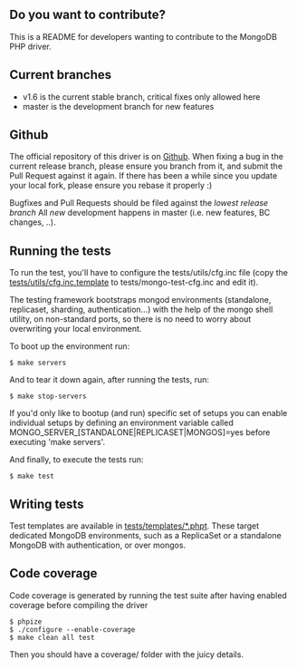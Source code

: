 ## Do you want to contribute?

This is a README for developers wanting to contribute to the MongoDB PHP
driver.


## Current branches

* v1.6 is the current stable branch, critical fixes only allowed here
* master is the development branch for new features


## Github

The official repository of this driver is on
[Github](http://www.github.com/mongodb/mongo-php-driver/).  When fixing a bug
in the current release branch, please ensure you branch from it, and submit the
Pull Request against it again.  If there has been a while since you update your
local fork, please ensure you rebase it properly :)

Bugfixes and Pull Requests should be filed against the *lowest release branch*
All *new* development happens in master (i.e. new features, BC changes, ..).


## Running the tests

To run the test, you'll have to configure the tests/utils/cfg.inc file (copy
the [tests/utils/cfg.inc.template](tests/utils/cfg.inc.template) to
tests/mongo-test-cfg.inc and edit it).

The testing framework bootstraps mongod environments (standalone, replicaset,
sharding, authentication...) with the help of the mongo shell utility, on
non-standard ports, so there is no need to worry about overwriting your local
environment.

To boot up the environment run:

    $ make servers

And to tear it down again, after running the tests, run:

    $ make stop-servers

If you'd only like to bootup (and run) specific set of setups you can enable
individual setups by defining an environment variable called
MONGO_SERVER_[STANDALONE|REPLICASET|MONGOS]=yes before executing 'make servers'.

And finally, to execute the tests run:

    $ make test


## Writing tests

Test templates are available in [tests/templates/*.phpt](tests/templates/).
These target dedicated MongoDB environments, such as a ReplicaSet or a
standalone MongoDB with authentication, or over mongos.

## Code coverage

Code coverage is generated by running the test suite after having enabled
coverage before compiling the driver

    $ phpize
    $ ./configure --enable-coverage
    $ make clean all test

Then you should have a coverage/ folder with the juicy details.


